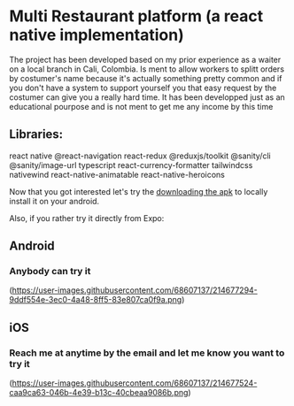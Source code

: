 # Multi Restaurant platform (a react native implementation)
The project has been developed based on my prior experience as a waiter on a local branch in Cali, Colombia. Is ment to allow workers to splitt orders by costumer's name because it's actually something pretty common and if you don't have a system to support yourself you that easy request by the costumer can give you a really hard time.
It has been developped just as an educational pourpose and is not ment to get me any income by this time

## Libraries:
react native
@react-navigation
react-redux
@reduxjs/toolkit
@sanity/cli
@sanity/image-url
typescript
react-currency-formatter
tailwindcss
nativewind
react-native-animatable
react-native-heroicons

Now that you got interested let's try the [downloading the apk](https://expo.dev/accounts/nocallerworld/projects/deliveroonew/builds/1fb2f8b0-33d4-4e1d-8cbb-5312ea47a72d) 
to locally install it on your android.

Also, if you rather try it directly from Expo:

## Android
### Anybody can try it
(https://user-images.githubusercontent.com/68607137/214677294-9ddf554e-3ec0-4a48-8ff5-83e807ca0f9a.png)


## iOS
### Reach me at anytime by the email and let me know you want to try it
(https://user-images.githubusercontent.com/68607137/214677524-caa9ca63-046b-4e39-b13c-40cbeaa9086b.png)


